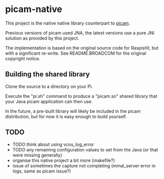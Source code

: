 picam-native
============

This project is the native native library counterpart to [picam](https://github.com/caprica/picam).

Previous versions of picam used JNA, the latest versions use a pure JNI solution as provided by
this project.

The implementation is based on the original source code for Raspistill, but with a significant
re-write. See README.BROADCOM for the original copyright notice.

Building the shared library
---------------------------

Clone the source to a directory on your Pi.

Execute the "pi.sh" command to produce a "picam.so" shared library that your Java picam application
can then use.

In the future, a pre-built library will likely be included in the picam distribution, but for now
it is easy enough to build yourself.

TODO
----

 - TODO think about using vcos_log_error
 - TODO any remaining configuration values to set from the Java (or that were missing generally)
 - organise this native project a bit more (makefile?)
 - issue of sometimes the capture not completing (mmal_server error in logs, same as picam issue?)
 